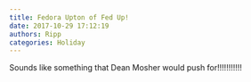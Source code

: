 ```yaml
---
title: Fedora Upton of Fed Up!
date: 2017-10-29 17:12:19
authors: Ripp
categories: Holiday
---
```


 Sounds like something that Dean Mosher would push for!!!!!!!!!!!